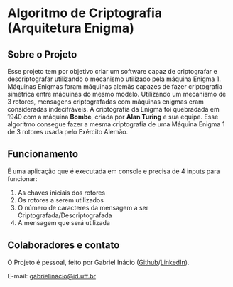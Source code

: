 # Algoritmo de Criptografia (Arquitetura Enigma)

## Sobre o Projeto

Esse projeto tem por objetivo criar um software capaz de criptografar e descriptografar utilizando o mecanismo utilizado pela máquina Enigma 1.
Máquinas Enigmas foram máquinas alemãs capazes de fazer criptografia simétrica entre máquinas do mesmo modelo. Utilizando um mecanismo de 3 rotores, mensagens criptografadas com máquinas enigmas eram consideradas indecifráveis. A criptografia da Enigma foi quebradada em 1940 com a máquina **Bombe**, criada por **Alan Turing** e sua equipe.
Esse algoritmo consegue fazer a mesma criptografia de uma Máquina Enigma 1 de 3 rotores usada pelo Exército Alemão.

## Funcionamento

É uma aplicação que é executada em console e precisa de 4 inputs para funcionar:
1. As chaves iniciais dos rotores
2. Os rotores a serem utilizados
3. O número de caracteres da mensagem a ser Criptografada/Descriptografada
4. A mensagem que será utilizada

## Colaboradores e contato
O Projeto é pessoal, feito por Gabriel Inácio ([Github](https://github.com/GabrielIDSM)/[LinkedIn](https://www.linkedin.com/in/gabriel-inacio-uff/)).

E-mail: gabrielinacio@id.uff.br
